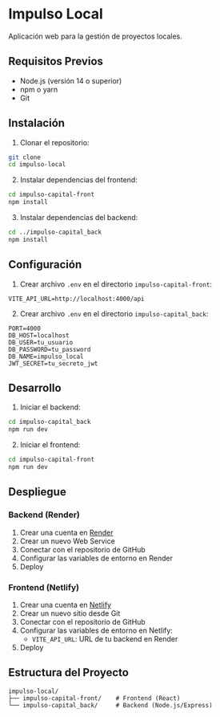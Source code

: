 # Impulso Local

Aplicación web para la gestión de proyectos locales.

## Requisitos Previos

- Node.js (versión 14 o superior)
- npm o yarn
- Git

## Instalación

1. Clonar el repositorio:
```bash
git clone 
cd impulso-local
```

2. Instalar dependencias del frontend:
```bash
cd impulso-capital-front
npm install
```

3. Instalar dependencias del backend:
```bash
cd ../impulso-capital_back
npm install
```

## Configuración

1. Crear archivo `.env` en el directorio `impulso-capital-front`:
```
VITE_API_URL=http://localhost:4000/api
```

2. Crear archivo `.env` en el directorio `impulso-capital_back`:
```
PORT=4000
DB_HOST=localhost
DB_USER=tu_usuario
DB_PASSWORD=tu_password
DB_NAME=impulso_local
JWT_SECRET=tu_secreto_jwt
```

## Desarrollo

1. Iniciar el backend:
```bash
cd impulso-capital_back
npm run dev
```

2. Iniciar el frontend:
```bash
cd impulso-capital-front
npm run dev
```

## Despliegue

### Backend (Render)

1. Crear una cuenta en [Render](https://render.com)
2. Crear un nuevo Web Service
3. Conectar con el repositorio de GitHub
4. Configurar las variables de entorno en Render
5. Deploy

### Frontend (Netlify)

1. Crear una cuenta en [Netlify](https://netlify.com)
2. Crear un nuevo sitio desde Git
3. Conectar con el repositorio de GitHub
4. Configurar las variables de entorno en Netlify:
   - `VITE_API_URL`: URL de tu backend en Render
5. Deploy

## Estructura del Proyecto

```
impulso-local/
├── impulso-capital-front/    # Frontend (React)
└── impulso-capital_back/     # Backend (Node.js/Express)
```